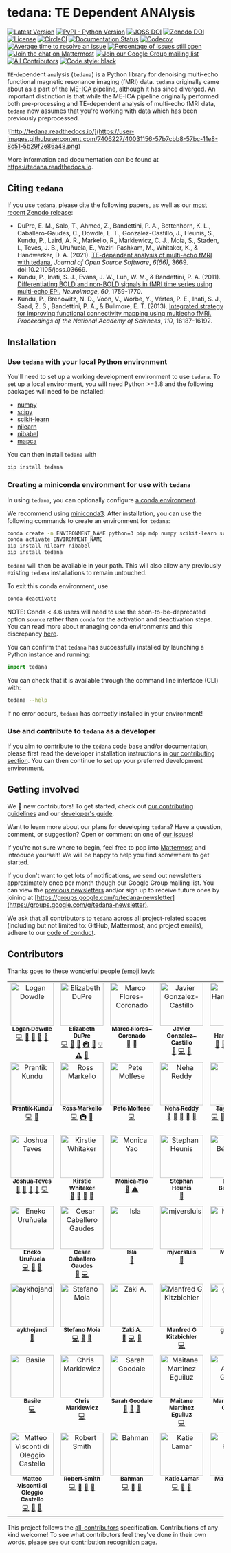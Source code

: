 # tedana: TE Dependent ANAlysis

[![Latest Version](https://img.shields.io/pypi/v/tedana.svg)](https://pypi.python.org/pypi/tedana/)
[![PyPI - Python Version](https://img.shields.io/pypi/pyversions/tedana.svg)](https://pypi.python.org/pypi/tedana/)
[![JOSS DOI](https://joss.theoj.org/papers/10.21105/joss.03669/status.svg)](https://doi.org/10.21105/joss.03669)
[![Zenodo DOI](https://zenodo.org/badge/110845855.svg)](https://zenodo.org/badge/latestdoi/110845855)
[![License](https://img.shields.io/badge/License-LGPL%202.0-blue.svg)](https://opensource.org/licenses/LGPL-2.1)
[![CircleCI](https://circleci.com/gh/ME-ICA/tedana.svg?style=shield)](https://circleci.com/gh/ME-ICA/tedana)
[![Documentation Status](https://readthedocs.org/projects/tedana/badge/?version=latest)](http://tedana.readthedocs.io/en/latest/?badge=latest)
[![Codecov](https://codecov.io/gh/me-ica/tedana/branch/main/graph/badge.svg)](https://codecov.io/gh/me-ica/tedana)
[![Average time to resolve an issue](http://isitmaintained.com/badge/resolution/ME-ICA/tedana.svg)](http://isitmaintained.com/project/ME-ICA/tedana "Average time to resolve an issue")
[![Percentage of issues still open](http://isitmaintained.com/badge/open/ME-ICA/tedana.svg)](http://isitmaintained.com/project/ME-ICA/tedana "Percentage of issues still open")
[![Join the chat on Mattermost](https://img.shields.io/badge/Chat%20on-Mattermost-purple.svg)](https://mattermost.brainhack.org/brainhack/channels/tedana)
[![Join our Google Group mailing list](https://img.shields.io/badge/receive-our%20newsletter%20❤%EF%B8%8F-blueviolet.svg)](https://groups.google.com/g/tedana-newsletter)
[![All Contributors](https://img.shields.io/badge/all_contributors-20-orange.svg?style=flat-square)](#contributors)
[![Code style: black](https://img.shields.io/badge/code%20style-black-000000.svg)](https://github.com/psf/black)

``TE``-``de``pendent ``ana``lysis (``tedana``) is a Python library for denoising multi-echo functional magnetic resonance imaging (fMRI) data.
``tedana`` originally came about as a part of the [ME-ICA](https://github.com/me-ica/me-ica) pipeline, although it has since diverged.
An important distinction is that while the ME-ICA pipeline originally performed both pre-processing and TE-dependent analysis of multi-echo fMRI data,
``tedana`` now assumes that you're working with data which has been previously preprocessed.

![http://tedana.readthedocs.io/](https://user-images.githubusercontent.com/7406227/40031156-57b7cbb8-57bc-11e8-8c51-5b29f2e86a48.png)

More information and documentation can be found at https://tedana.readthedocs.io.

## Citing `tedana`

If you use `tedana`, please cite the following papers, as well as our [most recent Zenodo release](https://zenodo.org/badge/latestdoi/110845855):

- DuPre, E. M., Salo, T., Ahmed, Z., Bandettini, P. A., Bottenhorn, K. L.,
  Caballero-Gaudes, C., Dowdle, L. T., Gonzalez-Castillo, J., Heunis, S.,
  Kundu, P., Laird, A. R., Markello, R., Markiewicz, C. J., Moia, S.,
  Staden, I., Teves, J. B., Uruñuela, E., Vaziri-Pashkam, M.,
  Whitaker, K., & Handwerker, D. A. (2021).
  [TE-dependent analysis of multi-echo fMRI with tedana.](https://doi.org/10.21105/joss.03669)
  _Journal of Open Source Software_, _6(66)_, 3669.
  doi:10.21105/joss.03669.
- Kundu, P., Inati, S. J., Evans, J. W., Luh, W. M., & Bandettini, P. A. (2011).
  [Differentiating BOLD and non-BOLD signals in fMRI time series using multi-echo EPI.](https://doi.org/10.1016/j.neuroimage.2011.12.028)
  _NeuroImage_, _60_, 1759-1770.
- Kundu, P., Brenowitz, N. D., Voon, V., Worbe, Y., Vértes, P. E., Inati, S. J.,
  Saad, Z. S., Bandettini, P. A., & Bullmore, E. T. (2013).
  [Integrated strategy for improving functional connectivity mapping using multiecho fMRI.](https://doi.org/10.1073/pnas.1301725110)
  _Proceedings of the National Academy of Sciences_, _110_, 16187-16192.

## Installation

### Use `tedana` with your local Python environment

You'll need to set up a working development environment to use `tedana`.
To set up a local environment, you will need Python >=3.8 and the following packages will need to be installed:

* [numpy](http://www.numpy.org/)
* [scipy](https://www.scipy.org/)
* [scikit-learn](http://scikit-learn.org/stable/)
* [nilearn](https://nilearn.github.io/stable/)
* [nibabel](http://nipy.org/nibabel/)
* [mapca](https://github.com/ME-ICA/mapca)

You can then install `tedana` with

```bash
pip install tedana
```

### Creating a miniconda environment for use with `tedana`

In using `tedana`, you can optionally configure [a conda environment](https://conda.io/docs/user-guide/tasks/manage-environments.html).

We recommend using [miniconda3](https://conda.io/miniconda.html).
After installation, you can use the following commands to create an environment for `tedana`:

```bash
conda create -n ENVIRONMENT_NAME python=3 pip mdp numpy scikit-learn scipy
conda activate ENVIRONMENT_NAME
pip install nilearn nibabel
pip install tedana
```

`tedana` will then be available in your path.
This will also allow any previously existing `tedana` installations to remain untouched.

To exit this conda environment, use

```bash
conda deactivate
```

NOTE: Conda < 4.6 users will need to use the soon-to-be-deprecated option `source` rather than `conda` for the activation and deactivation steps.
You can read more about managing conda environments and this discrepancy [here](https://docs.conda.io/projects/conda/en/latest/user-guide/tasks/manage-environments.html).

You can confirm that ``tedana`` has successfully installed by launching a Python instance and running:

```python
import tedana
```

You can check that it is available through the command line interface (CLI) with:

```bash
tedana --help
```

If no error occurs, ``tedana`` has correctly installed in your environment!

### Use and contribute to `tedana` as a developer

If you aim to contribute to the `tedana` code base and/or documentation, please first read the developer installation instructions in [our contributing section](https://github.com/ME-ICA/tedana/blob/main/CONTRIBUTING.md). You can then continue to set up your preferred development environment.

## Getting involved

We :yellow_heart: new contributors!
To get started, check out [our contributing guidelines](https://github.com/ME-ICA/tedana/blob/main/CONTRIBUTING.md)
and our [developer's guide](https://tedana.readthedocs.io/en/latest/contributing.html#developer-guidelines).

Want to learn more about our plans for developing ``tedana``?
Have a question, comment, or suggestion?
Open or comment on one of [our issues](https://github.com/ME-ICA/tedana/issues)!

If you're not sure where to begin, feel free to pop into [Mattermost](https://mattermost.brainhack.org/brainhack/channels/tedana) and introduce yourself!
We will be happy to help you find somewhere to get started.

If you don't want to get lots of notifications, we send out newsletters approximately once per month though our Google Group mailing list.
You can view the [previous newsletters](https://groups.google.com/g/tedana-newsletter) and/or sign up to receive future ones by joining at [https://groups.google.com/g/tedana-newsletter](https://groups.google.com/g/tedana-newsletter).

We ask that all contributors to ``tedana`` across all project-related spaces (including but not limited to: GitHub, Mattermost, and project emails), adhere to our [code of conduct](https://github.com/ME-ICA/tedana/blob/main/CODE_OF_CONDUCT.md).

## Contributors

Thanks goes to these wonderful people ([emoji key](https://allcontributors.org/docs/en/emoji-key)):

<!-- ALL-CONTRIBUTORS-LIST:START - Do not remove or modify this section -->
<!-- prettier-ignore-start -->
<!-- markdownlint-disable -->
<table>
  <tbody>
    <tr>
      <td align="center" valign="top" width="20%"><a href="https://github.com/dowdlelt"><img src="https://avatars2.githubusercontent.com/u/15126366?v=4?s=100" width="100px;" alt="Logan Dowdle"/><br /><sub><b>Logan Dowdle</b></sub></a><br /><a href="https://github.com/ME-ICA/tedana/commits?author=dowdlelt" title="Code">💻</a> <a href="#question-dowdlelt" title="Answering Questions">💬</a> <a href="#design-dowdlelt" title="Design">🎨</a> <a href="https://github.com/ME-ICA/tedana/issues?q=author%3Adowdlelt" title="Bug reports">🐛</a> <a href="https://github.com/ME-ICA/tedana/pulls?q=is%3Apr+reviewed-by%3Adowdlelt" title="Reviewed Pull Requests">👀</a></td>
      <td align="center" valign="top" width="20%"><a href="http://emdupre.me"><img src="https://avatars3.githubusercontent.com/u/15017191?v=4?s=100" width="100px;" alt="Elizabeth DuPre"/><br /><sub><b>Elizabeth DuPre</b></sub></a><br /><a href="https://github.com/ME-ICA/tedana/commits?author=emdupre" title="Code">💻</a> <a href="https://github.com/ME-ICA/tedana/commits?author=emdupre" title="Documentation">📖</a> <a href="#ideas-emdupre" title="Ideas, Planning, & Feedback">🤔</a> <a href="#infra-emdupre" title="Infrastructure (Hosting, Build-Tools, etc)">🚇</a> <a href="https://github.com/ME-ICA/tedana/pulls?q=is%3Apr+reviewed-by%3Aemdupre" title="Reviewed Pull Requests">👀</a> <a href="#example-emdupre" title="Examples">💡</a> <a href="https://github.com/ME-ICA/tedana/commits?author=emdupre" title="Tests">⚠️</a> <a href="#question-emdupre" title="Answering Questions">💬</a></td>
      <td align="center" valign="top" width="20%"><a href="https://github.com/marco7877"><img src="https://avatars.githubusercontent.com/u/56403434?v=4?s=100" width="100px;" alt="Marco Flores-Coronado"/><br /><sub><b>Marco Flores-Coronado</b></sub></a><br /><a href="#ideas-marco7877" title="Ideas, Planning, & Feedback">🤔</a> <a href="https://github.com/ME-ICA/tedana/commits?author=marco7877" title="Documentation">📖</a></td>
      <td align="center" valign="top" width="20%"><a href="https://github.com/javiergcas"><img src="https://avatars1.githubusercontent.com/u/7314358?v=4?s=100" width="100px;" alt="Javier Gonzalez-Castillo"/><br /><sub><b>Javier Gonzalez-Castillo</b></sub></a><br /><a href="#ideas-javiergcas" title="Ideas, Planning, & Feedback">🤔</a> <a href="https://github.com/ME-ICA/tedana/commits?author=javiergcas" title="Code">💻</a> <a href="#design-javiergcas" title="Design">🎨</a></td>
      <td align="center" valign="top" width="20%"><a href="https://github.com/handwerkerd"><img src="https://avatars3.githubusercontent.com/u/7406227?v=4?s=100" width="100px;" alt="Dan Handwerker"/><br /><sub><b>Dan Handwerker</b></sub></a><br /><a href="#design-handwerkerd" title="Design">🎨</a> <a href="https://github.com/ME-ICA/tedana/commits?author=handwerkerd" title="Documentation">📖</a> <a href="#example-handwerkerd" title="Examples">💡</a> <a href="https://github.com/ME-ICA/tedana/pulls?q=is%3Apr+reviewed-by%3Ahandwerkerd" title="Reviewed Pull Requests">👀</a> <a href="https://github.com/ME-ICA/tedana/commits?author=handwerkerd" title="Code">💻</a></td>
    </tr>
    <tr>
      <td align="center" valign="top" width="20%"><a href="https://github.com/prantikk"><img src="https://avatars0.githubusercontent.com/u/1636689?v=4?s=100" width="100px;" alt="Prantik Kundu"/><br /><sub><b>Prantik Kundu</b></sub></a><br /><a href="https://github.com/ME-ICA/tedana/commits?author=prantikk" title="Code">💻</a> <a href="#ideas-prantikk" title="Ideas, Planning, & Feedback">🤔</a></td>
      <td align="center" valign="top" width="20%"><a href="http://rossmarkello.me"><img src="https://avatars0.githubusercontent.com/u/14265705?v=4?s=100" width="100px;" alt="Ross Markello"/><br /><sub><b>Ross Markello</b></sub></a><br /><a href="https://github.com/ME-ICA/tedana/commits?author=rmarkello" title="Code">💻</a> <a href="#infra-rmarkello" title="Infrastructure (Hosting, Build-Tools, etc)">🚇</a> <a href="#question-rmarkello" title="Answering Questions">💬</a></td>
      <td align="center" valign="top" width="20%"><a href="https://github.com/pmolfese"><img src="https://avatars.githubusercontent.com/u/3665743?v=4?s=100" width="100px;" alt="Pete Molfese"/><br /><sub><b>Pete Molfese</b></sub></a><br /><a href="https://github.com/ME-ICA/tedana/commits?author=pmolfese" title="Code">💻</a></td>
      <td align="center" valign="top" width="20%"><a href="https://github.com/n-reddy"><img src="https://avatars.githubusercontent.com/u/58482773?v=4?s=100" width="100px;" alt="Neha Reddy"/><br /><sub><b>Neha Reddy</b></sub></a><br /><a href="https://github.com/ME-ICA/tedana/issues?q=author%3An-reddy" title="Bug reports">🐛</a> <a href="https://github.com/ME-ICA/tedana/commits?author=n-reddy" title="Documentation">📖</a> <a href="#ideas-n-reddy" title="Ideas, Planning, & Feedback">🤔</a> <a href="#question-n-reddy" title="Answering Questions">💬</a> <a href="https://github.com/ME-ICA/tedana/pulls?q=is%3Apr+reviewed-by%3An-reddy" title="Reviewed Pull Requests">👀</a></td>
      <td align="center" valign="top" width="20%"><a href="http://tsalo.github.io"><img src="https://avatars3.githubusercontent.com/u/8228902?v=4?s=100" width="100px;" alt="Taylor Salo"/><br /><sub><b>Taylor Salo</b></sub></a><br /><a href="https://github.com/ME-ICA/tedana/commits?author=tsalo" title="Code">💻</a> <a href="#ideas-tsalo" title="Ideas, Planning, & Feedback">🤔</a> <a href="https://github.com/ME-ICA/tedana/commits?author=tsalo" title="Documentation">📖</a> <a href="#tutorial-tsalo" title="Tutorials">✅</a> <a href="#question-tsalo" title="Answering Questions">💬</a> <a href="https://github.com/ME-ICA/tedana/issues?q=author%3Atsalo" title="Bug reports">🐛</a> <a href="https://github.com/ME-ICA/tedana/commits?author=tsalo" title="Tests">⚠️</a> <a href="https://github.com/ME-ICA/tedana/pulls?q=is%3Apr+reviewed-by%3Atsalo" title="Reviewed Pull Requests">👀</a></td>
    </tr>
    <tr>
      <td align="center" valign="top" width="20%"><a href="https://github.com/jbteves"><img src="https://avatars3.githubusercontent.com/u/26722533?v=4?s=100" width="100px;" alt="Joshua Teves"/><br /><sub><b>Joshua Teves</b></sub></a><br /><a href="#projectManagement-jbteves" title="Project Management">📆</a> <a href="https://github.com/ME-ICA/tedana/commits?author=jbteves" title="Documentation">📖</a> <a href="https://github.com/ME-ICA/tedana/pulls?q=is%3Apr+reviewed-by%3Ajbteves" title="Reviewed Pull Requests">👀</a> <a href="#maintenance-jbteves" title="Maintenance">🚧</a> <a href="https://github.com/ME-ICA/tedana/commits?author=jbteves" title="Code">💻</a></td>
      <td align="center" valign="top" width="20%"><a href="https://whitakerlab.github.io"><img src="https://avatars1.githubusercontent.com/u/3626306?v=4?s=100" width="100px;" alt="Kirstie Whitaker"/><br /><sub><b>Kirstie Whitaker</b></sub></a><br /><a href="https://github.com/ME-ICA/tedana/commits?author=KirstieJane" title="Documentation">📖</a> <a href="#projectManagement-KirstieJane" title="Project Management">📆</a> <a href="https://github.com/ME-ICA/tedana/pulls?q=is%3Apr+reviewed-by%3AKirstieJane" title="Reviewed Pull Requests">👀</a> <a href="#talk-KirstieJane" title="Talks">📢</a></td>
      <td align="center" valign="top" width="20%"><a href="https://github.com/monicayao"><img src="https://avatars1.githubusercontent.com/u/35382166?v=4?s=100" width="100px;" alt="Monica Yao"/><br /><sub><b>Monica Yao</b></sub></a><br /><a href="https://github.com/ME-ICA/tedana/commits?author=monicayao" title="Documentation">📖</a> <a href="https://github.com/ME-ICA/tedana/commits?author=monicayao" title="Tests">⚠️</a></td>
      <td align="center" valign="top" width="20%"><a href="http://www.fmrwhy.com/"><img src="https://avatars0.githubusercontent.com/u/10141237?v=4?s=100" width="100px;" alt="Stephan Heunis"/><br /><sub><b>Stephan Heunis</b></sub></a><br /><a href="https://github.com/ME-ICA/tedana/commits?author=jsheunis" title="Documentation">📖</a></td>
      <td align="center" valign="top" width="20%"><a href="https://www.linkedin.com/in/benoit-beranger/"><img src="https://avatars0.githubusercontent.com/u/16976839?v=4?s=100" width="100px;" alt="Benoît Béranger"/><br /><sub><b>Benoît Béranger</b></sub></a><br /><a href="https://github.com/ME-ICA/tedana/commits?author=benoitberanger" title="Code">💻</a></td>
    </tr>
    <tr>
      <td align="center" valign="top" width="20%"><a href="https://github.com/eurunuela"><img src="https://avatars0.githubusercontent.com/u/13706448?v=4?s=100" width="100px;" alt="Eneko Uruñuela"/><br /><sub><b>Eneko Uruñuela</b></sub></a><br /><a href="https://github.com/ME-ICA/tedana/commits?author=eurunuela" title="Code">💻</a> <a href="https://github.com/ME-ICA/tedana/pulls?q=is%3Apr+reviewed-by%3Aeurunuela" title="Reviewed Pull Requests">👀</a> <a href="#ideas-eurunuela" title="Ideas, Planning, & Feedback">🤔</a></td>
      <td align="center" valign="top" width="20%"><a href="https://github.com/CesarCaballeroGaudes"><img src="https://avatars1.githubusercontent.com/u/7611340?v=4?s=100" width="100px;" alt="Cesar Caballero Gaudes"/><br /><sub><b>Cesar Caballero Gaudes</b></sub></a><br /><a href="https://github.com/ME-ICA/tedana/commits?author=CesarCaballeroGaudes" title="Documentation">📖</a> <a href="https://github.com/ME-ICA/tedana/commits?author=CesarCaballeroGaudes" title="Code">💻</a></td>
      <td align="center" valign="top" width="20%"><a href="http://isla.st"><img src="https://avatars2.githubusercontent.com/u/23707851?v=4?s=100" width="100px;" alt="Isla"/><br /><sub><b>Isla</b></sub></a><br /><a href="https://github.com/ME-ICA/tedana/pulls?q=is%3Apr+reviewed-by%3AIslast" title="Reviewed Pull Requests">👀</a></td>
      <td align="center" valign="top" width="20%"><a href="https://github.com/mjversluis"><img src="https://avatars0.githubusercontent.com/u/32125111?v=4?s=100" width="100px;" alt="mjversluis"/><br /><sub><b>mjversluis</b></sub></a><br /><a href="https://github.com/ME-ICA/tedana/commits?author=mjversluis" title="Documentation">📖</a></td>
      <td align="center" valign="top" width="20%"><a href="https://mvaziri.github.io/"><img src="https://avatars2.githubusercontent.com/u/4219325?v=4?s=100" width="100px;" alt="Maryam"/><br /><sub><b>Maryam</b></sub></a><br /><a href="https://github.com/ME-ICA/tedana/commits?author=mvaziri" title="Documentation">📖</a></td>
    </tr>
    <tr>
      <td align="center" valign="top" width="20%"><a href="https://github.com/aykhojandi"><img src="https://avatars1.githubusercontent.com/u/38105040?v=4?s=100" width="100px;" alt="aykhojandi"/><br /><sub><b>aykhojandi</b></sub></a><br /><a href="https://github.com/ME-ICA/tedana/commits?author=aykhojandi" title="Documentation">📖</a></td>
      <td align="center" valign="top" width="20%"><a href="https://github.com/smoia"><img src="https://avatars3.githubusercontent.com/u/35300580?v=4?s=100" width="100px;" alt="Stefano Moia"/><br /><sub><b>Stefano Moia</b></sub></a><br /><a href="https://github.com/ME-ICA/tedana/commits?author=smoia" title="Code">💻</a> <a href="https://github.com/ME-ICA/tedana/pulls?q=is%3Apr+reviewed-by%3Asmoia" title="Reviewed Pull Requests">👀</a> <a href="https://github.com/ME-ICA/tedana/commits?author=smoia" title="Documentation">📖</a></td>
      <td align="center" valign="top" width="20%"><a href="https://www.notzaki.com/"><img src="https://avatars1.githubusercontent.com/u/9019681?v=4?s=100" width="100px;" alt="Zaki A."/><br /><sub><b>Zaki A.</b></sub></a><br /><a href="https://github.com/ME-ICA/tedana/issues?q=author%3AnotZaki" title="Bug reports">🐛</a> <a href="https://github.com/ME-ICA/tedana/commits?author=notZaki" title="Code">💻</a> <a href="https://github.com/ME-ICA/tedana/commits?author=notZaki" title="Documentation">📖</a></td>
      <td align="center" valign="top" width="20%"><a href="https://github.com/manfredg"><img src="https://avatars.githubusercontent.com/u/1173430?v=4?s=100" width="100px;" alt="Manfred G Kitzbichler"/><br /><sub><b>Manfred G Kitzbichler</b></sub></a><br /><a href="https://github.com/ME-ICA/tedana/commits?author=manfredg" title="Code">💻</a></td>
      <td align="center" valign="top" width="20%"><a href="https://github.com/giadaan"><img src="https://avatars.githubusercontent.com/u/118978909?v=4?s=100" width="100px;" alt="giadaan"/><br /><sub><b>giadaan</b></sub></a><br /><a href="https://github.com/ME-ICA/tedana/commits?author=giadaan" title="Documentation">📖</a></td>
    </tr>
    <tr>
      <td align="center" valign="top" width="20%"><a href="https://github.com/bpinsard"><img src="https://avatars.githubusercontent.com/u/1155388?v=4?s=100" width="100px;" alt="Basile"/><br /><sub><b>Basile</b></sub></a><br /><a href="https://github.com/ME-ICA/tedana/commits?author=bpinsard" title="Code">💻</a></td>
      <td align="center" valign="top" width="20%"><a href="https://github.com/effigies"><img src="https://avatars.githubusercontent.com/u/83442?v=4?s=100" width="100px;" alt="Chris Markiewicz"/><br /><sub><b>Chris Markiewicz</b></sub></a><br /><a href="https://github.com/ME-ICA/tedana/commits?author=effigies" title="Code">💻</a></td>
      <td align="center" valign="top" width="20%"><a href="https://github.com/goodalse2019"><img src="https://avatars.githubusercontent.com/u/60117796?v=4?s=100" width="100px;" alt="Sarah Goodale"/><br /><sub><b>Sarah Goodale</b></sub></a><br /><a href="https://github.com/ME-ICA/tedana/commits?author=goodalse2019" title="Documentation">📖</a> <a href="#ideas-goodalse2019" title="Ideas, Planning, & Feedback">🤔</a> <a href="#question-goodalse2019" title="Answering Questions">💬</a></td>
      <td align="center" valign="top" width="20%"><a href="https://github.com/martinezeguiluz"><img src="https://avatars.githubusercontent.com/u/129765987?v=4?s=100" width="100px;" alt="Maitane Martinez Eguiluz"/><br /><sub><b>Maitane Martinez Eguiluz</b></sub></a><br /><a href="https://github.com/ME-ICA/tedana/commits?author=martinezeguiluz" title="Code">💻</a></td>
      <td align="center" valign="top" width="20%"><a href="https://github.com/martaarbizu"><img src="https://avatars.githubusercontent.com/u/127724722?v=4?s=100" width="100px;" alt="Marta Arbizu Gómez"/><br /><sub><b>Marta Arbizu Gómez</b></sub></a><br /><a href="https://github.com/ME-ICA/tedana/commits?author=martaarbizu" title="Code">💻</a></td>
    </tr>
    <tr>
      <td align="center" valign="top" width="20%"><a href="https://github.com/mvdoc"><img src="https://avatars.githubusercontent.com/u/6150554?v=4?s=100" width="100px;" alt="Matteo Visconti di Oleggio Castello"/><br /><sub><b>Matteo Visconti di Oleggio Castello</b></sub></a><br /><a href="https://github.com/ME-ICA/tedana/commits?author=mvdoc" title="Code">💻</a> <a href="https://github.com/ME-ICA/tedana/issues?q=author%3Amvdoc" title="Bug reports">🐛</a> <a href="https://github.com/ME-ICA/tedana/commits?author=mvdoc" title="Documentation">📖</a></td>
      <td align="center" valign="top" width="20%"><a href="http://www.mrtrix.org"><img src="https://avatars.githubusercontent.com/u/5637955?v=4?s=100" width="100px;" alt="Robert Smith"/><br /><sub><b>Robert Smith</b></sub></a><br /><a href="https://github.com/ME-ICA/tedana/commits?author=Lestropie" title="Code">💻</a> <a href="#design-Lestropie" title="Design">🎨</a> <a href="#ideas-Lestropie" title="Ideas, Planning, & Feedback">🤔</a> <a href="https://github.com/ME-ICA/tedana/pulls?q=is%3Apr+reviewed-by%3ALestropie" title="Reviewed Pull Requests">👀</a></td>
      <td align="center" valign="top" width="20%"><a href="https://github.com/BahmanTahayori"><img src="https://avatars.githubusercontent.com/u/19523962?v=4?s=100" width="100px;" alt="Bahman "/><br /><sub><b>Bahman </b></sub></a><br /><a href="https://github.com/ME-ICA/tedana/commits?author=BahmanTahayori" title="Code">💻</a> <a href="#design-BahmanTahayori" title="Design">🎨</a> <a href="#ideas-BahmanTahayori" title="Ideas, Planning, & Feedback">🤔</a></td>
      <td align="center" valign="top" width="20%"><a href="https://katielamar.github.io/"><img src="https://avatars.githubusercontent.com/u/65981856?v=4?s=100" width="100px;" alt="Katie Lamar"/><br /><sub><b>Katie Lamar</b></sub></a><br /><a href="https://github.com/ME-ICA/tedana/commits?author=katielamar" title="Code">💻</a> <a href="#design-katielamar" title="Design">🎨</a> <a href="#ideas-katielamar" title="Ideas, Planning, & Feedback">🤔</a></td>
      <td align="center" valign="top" width="20%"><a href="https://marlyr.github.io/"><img src="https://avatars.githubusercontent.com/u/75410817?v=4?s=100" width="100px;" alt="Marly Rubin"/><br /><sub><b>Marly Rubin</b></sub></a><br /><a href="https://github.com/ME-ICA/tedana/commits?author=marlyr" title="Code">💻</a></td>
    </tr>
  </tbody>
</table>

<!-- markdownlint-restore -->
<!-- prettier-ignore-end -->

<!-- ALL-CONTRIBUTORS-LIST:END -->

This project follows the [all-contributors](https://github.com/all-contributors/all-contributors) specification. Contributions of any kind welcome!
To see what contributors feel they've done in their own words, please see our [contribution recognition page][contribution].

[contribution]: <contributions.md>
